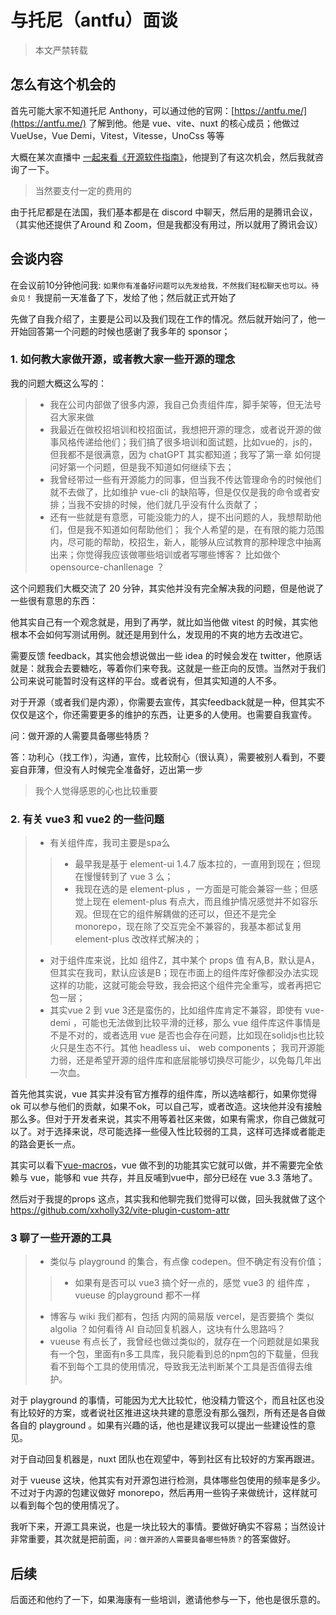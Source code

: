 # 与托尼（antfu）面谈

> 本文严禁转载

## 怎么有这个机会的

首先可能大家不知道托尼 Anthony，可以通过他的官网：[https://antfu.me/](https://antfu.me/) 了解到他。他是 vue、vite、nuxt 的核心成员；他做过VueUse，Vue Demi，Vitest，Vitesse，UnoCss 等等

大概在某次直播中 [一起来看《开源软件指南》](https://www.bilibili.com/video/BV1ds4y1c7dV/?spm_id_from=333.999.0.0)，他提到了有这次机会，然后我就咨询了一下。

> 当然要支付一定的费用的

由于托尼都是在法国，我们基本都是在 discord 中聊天，然后用的是腾讯会议，（其实他还提供了Around 和 Zoom，但是我都没有用过，所以就用了腾讯会议）

## 会谈内容

在会议前10分钟他问我: `如果你有准备好问题可以先发给我，不然我们轻松聊天也可以。待会见！` 我提前一天准备了下，发给了他；然后就正式开始了

先做了自我介绍了，主要是公司以及我们现在工作的情况。然后就开始问了，他一开始回答第一个问题的时候也感谢了我多年的 sponsor；

### 1. 如何教大家做开源，或者教大家一些开源的理念

我的问题大概这么写的：

> + 我在公司内部做了很多内源，我自己负责组件库，脚手架等，但无法号召大家来做
> + 我最近在做校招培训和校招面试，我想把开源的理念，或者说开源的做事风格传递给他们；我们搞了很多培训和面试题，比如vue的，js的，但我都不是很满意，因为 chatGPT 其实都知道；我写了第一章 如何提问好第一个问题，但是我不知道如何继续下去；
> + 我曾经带过一些有开源能力的同事，但当我不传达管理命令的时候他们就不去做了，比如维护 vue-cli 的缺陷等，但是仅仅是我的命令或者安排；当我不安排的时候，他们就几乎没有什么贡献了；
> + 还有一些就是有意愿，可能没能力的人，提不出问题的人，我想帮助他们，但是我不知道如何帮助他们；
> 我个人希望的是，在有限的能力范围内，尽可能的帮助，校招生，新人，能够从应试教育的那种理念中抽离出来；你觉得我应该做哪些培训或者写哪些博客？
> 比如做个 opensource-chanllenage ？

这个问题我们大概交流了 20 分钟，其实他并没有完全解决我的问题，但是他说了一些很有意思的东西：

他其实自己有一个观念就是，用到了再学，就比如当他做 vitest 的时候，其实他根本不会如何写测试用例。就还是用到什么，发现用的不爽的地方去改进它。

需要反馈 feedback，其实他会想说做出一些 idea 的时候会发在 twitter，他原话就是：就我会去要糖吃，等着你们来夸我。这就是一些正向的反馈。当然对于我们公司来说可能暂时没有这样的平台。或者说有，但其实知道的人不多。

对于开源（或者我们是内源），你需要去宣传，其实feedback就是一种，但其实不仅仅是这个，你还需要更多的维护的东西，让更多的人使用。也需要自我宣传。

问：做开源的人需要具备哪些特质？

答：功利心（找工作），沟通，宣传，比较耐心（很认真），需要被别人看到，不要妄自菲薄，但没有人时候完全准备好，迈出第一步

> 我个人觉得感恩的心也比较重要

### 2. 有关 vue3 和 vue2 的一些问题

> + 有关组件库，我司主要是spa么
> > + 最早我是基于 element-ui 1.4.7 版本拉的，一直用到现在；但现在慢慢转到了 vue 3 么；
> > + 我现在选的是 element-plus ，一方面是可能会兼容一些；但感觉上现在 element-plus 有点大，而且维护情况感觉并不如容乐观。但现在它的组件解耦做的还可以，但还不是完全monorepo，现在除了交互完全不兼容的，我基本都试复用 element-plus 改改样式解决的；
> + 对于组件库来说，比如 组件Z，其中某个 props 值 有A,B，默认是A，但其实在我司，默认应该是B；现在市面上的组件库好像都没办法实现这样的功能，这就可能会导致，我会把这个组件完全重写，或者再把它包一层；
> + 其实vue 2 到 vue 3还是蛮伤的，比如组件库肯定不兼容，即使有 vue-demi ，可能也无法做到比较平滑的迁移，那么 vue 组件库这件事情是不是不对的，或者选用 vue 是否也会存在问题，比如现在solidjs也比较火只是生态不行。其他 headless ui、 web components；
> 我司开源能力弱，还是希望开源的组件库和底层能够切换尽可能少，以免每几年出一次血。

首先他其实说，vue 其实并没有官方推荐的组件库，所以选啥都行，如果你觉得ok 可以参与他们的贡献，如果不ok，可以自己写，或者改造。这块他并没有接触那么多。但对于开发者来说，其实不用等着社区来做，如果有需求，你自己做就可以了。对于选择来说，尽可能选择一些侵入性比较弱的工具，这样可选择或者能走的路会更长一点。

其实可以看下[vue-macros](https://github.com/sxzz/vue-macros)，vue 做不到的功能其实它就可以做，并不需要完全依赖与 vue，能够和 vue 共存，并且反哺到vue中，部分已经在 vue 3.3 落地了。

然后对于我提的props 这点，其实我和他聊完我们觉得可以做，回头我就做了这个 <https://github.com/xxholly32/vite-plugin-custom-attr>

### 3 聊了一些开源的工具

> + 类似与 playground 的集合，有点像 codepen。但不确定有没有价值；
> > + 如果有是否可以 vue3 搞个好一点的，感觉 vue3 的 组件库 ，vueuse 的playground 都不一样
> + 博客与 wiki 我们都有，包括 内网的简易版 vercel，是否要搞个 类似 algolia ？如何看待 AI 自动回复机器人，这块有什么思路吗？
> + vueuse 有点长了，我曾经也做过类似的，就存在一个问题就是如果我有一个包，里面有n多工具库，我只能看到总的npm包的下载量，但我看不到每个工具的使用情况，导致我无法判断某个工具是否值得去维护。

对于 playground 的事情，可能因为尤大比较忙，他没精力管这个，而且社区也没有比较好的方案，或者说社区推进这块共建的意愿没有那么强烈，所有还是各自做各自的 playground 。如果有兴趣的话，他也是建议我可以提出一些建设性的意见。

对于自动回复机器是，nuxt 团队也在观望中，等到社区有比较好的方案再跟进。

对于 vueuse 这块，他其实有对开源包进行检测，具体哪些包使用的频率是多少。不过对于内源的包建议做好 monorepo，然后再用一些钩子来做统计，这样就可以看到每个包的使用情况了。

我听下来，开源工具来说，也是一块比较大的事情。要做好确实不容易；当然设计非常重要，其次就是把前面，`问：做开源的人需要具备哪些特质？`的答案做好。

## 后续

后面还和他约了一下，如果海康有一些培训，邀请他参与一下，他也是很乐意的。
